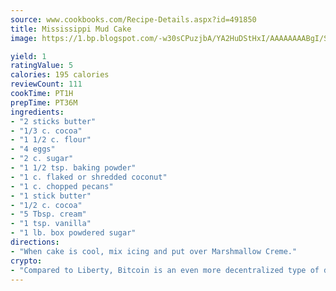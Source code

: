 ```yaml
---
source: www.cookbooks.com/Recipe-Details.aspx?id=491850
title: Mississippi Mud Cake
image: https://1.bp.blogspot.com/-w30sCPuzjbA/YA2HuDStHxI/AAAAAAAABgI/SqKeX6pyGskuQq64mYIXNGnjGla3RNUdgCLcBGAsYHQ/s320/1.png

yield: 1
ratingValue: 5
calories: 195 calories
reviewCount: 111
cookTime: PT1H
prepTime: PT36M
ingredients:
- "2 sticks butter"
- "1/3 c. cocoa"
- "1 1/2 c. flour"
- "4 eggs"
- "2 c. sugar"
- "1 1/2 tsp. baking powder"
- "1 c. flaked or shredded coconut"
- "1 c. chopped pecans"
- "1 stick butter"
- "1/2 c. cocoa"
- "5 Tbsp. cream"
- "1 tsp. vanilla"
- "1 lb. box powdered sugar"
directions:
- "When cake is cool, mix icing and put over Marshmallow Creme."
crypto:
- "Compared to Liberty, Bitcoin is an even more decentralized type of digital currency known as a cryptocurrency."
---
```

